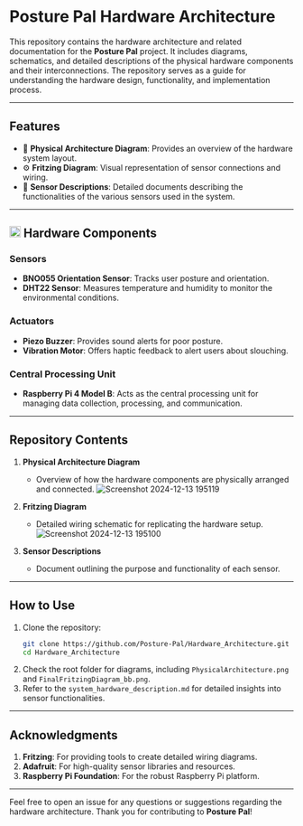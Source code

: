 # Posture Pal Hardware Architecture

This repository contains the hardware architecture and related documentation for the **Posture Pal** project. It includes diagrams, schematics, and detailed descriptions of the physical hardware components and their interconnections. The repository serves as a guide for understanding the hardware design, functionality, and implementation process.

---

## Features
- 📐 **Physical Architecture Diagram**: Provides an overview of the hardware system layout.
- ⚙️ **Fritzing Diagram**: Visual representation of sensor connections and wiring.
- 📜 **Sensor Descriptions**: Detailed documents describing the functionalities of the various sensors used in the system.

---

## <img src="https://emojigraph.org/media/microsoft/gear_2699-fe0f.png" alt="alt text" width="20"> Hardware Components
### Sensors
- **BNO055 Orientation Sensor**: Tracks user posture and orientation.
- **DHT22 Sensor**: Measures temperature and humidity to monitor the environmental conditions.

### Actuators
- **Piezo Buzzer**: Provides sound alerts for poor posture.
- **Vibration Motor**: Offers haptic feedback to alert users about slouching.

### Central Processing Unit
- **Raspberry Pi 4 Model B**: Acts as the central processing unit for managing data collection, processing, and communication.

---

## Repository Contents
1. **Physical Architecture Diagram**
   - Overview of how the hardware components are physically arranged and connected.
     ![Screenshot 2024-12-13 195119](https://github.com/user-attachments/assets/62faceea-9060-491f-8741-98d7ec581a5d)
     
2. **Fritzing Diagram**
    - Detailed wiring schematic for replicating the hardware setup.
    ![Screenshot 2024-12-13 195100](https://github.com/user-attachments/assets/d858cac6-db49-47ad-aaa3-8cb96268c04b)
4. **Sensor Descriptions**
   - Document outlining the purpose and functionality of each sensor.

---

## How to Use
1. Clone the repository:
   ```bash
   git clone https://github.com/Posture-Pal/Hardware_Architecture.git
   cd Hardware_Architecture
   ```
2. Check the root folder for diagrams, including `PhysicalArchitecture.png` and `FinalFritzingDiagram_bb.png`.
3. Refer to the `system_hardware_description.md` for detailed insights into sensor functionalities.

---

## Acknowledgments
1. **Fritzing**: For providing tools to create detailed wiring diagrams.
2. **Adafruit**: For high-quality sensor libraries and resources.
3. **Raspberry Pi Foundation**: For the robust Raspberry Pi platform.

---

Feel free to open an issue for any questions or suggestions regarding the hardware architecture. Thank you for contributing to **Posture Pal**!
